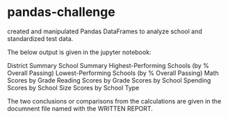 # pandas-challenge

created and manipulated Pandas DataFrames to analyze school and standardized test data.

The below output is given in the jupyter notebook:

 District Summary
 School Summary
 Highest-Performing Schools (by % Overall Passing)
 Lowest-Performing Schools (by % Overall Passing)
 Math Scores by Grade
 Reading Scores by Grade
 Scores by School Spending
 Scores by School Size
 Scores by School Type
 
 The two conclusions or comparisons from the calculations are given in the documnent file named with the WRITTEN REPORT.